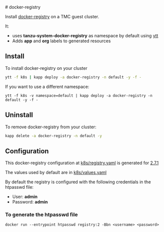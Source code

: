 # docker-registry

Install [docker-registry](https://docs.docker.com/registry) on a TMC guest cluster.

It:
- uses **tanzu-system-docker-registry** as namespace by default using [ytt](https://get-ytt.io/)
- Adds **app** and **org** labels to generated resources

## Install
To install docker-registry on your cluster

```bash
ytt -f k8s | kapp deploy -a docker-registry -n default -y -f -
```

If you want to use a different namespace:

```
ytt -f k8s -v namespace=default | kapp deploy -a docker-registry -n default -y -f -
```


## Uninstall
To remove docker-registry from your cluster:

```bash
kapp delete -a docker-registry -n default -y
```

## Configuration
This docker-registry configuration at [k8s/registry.yaml](k8s/registry.yaml) is generated for [2.7.1](https://docs.docker.com/registry)

The values used by default are in [k8s/values.yaml](k8s/values.yaml)

By default the registry is configured with the following credentials in the htpasswd file:

* User: **admin**
* Password: **admin**

###  To generate the htpasswd file

```
docker run --entrypoint htpasswd registry:2 -Bbn <username> <password>
```